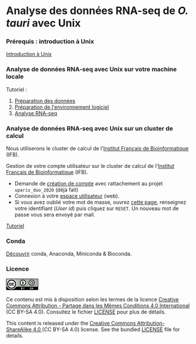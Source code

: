 # Analyse des données RNA-seq de *O. tauri* avec Unix

### Prérequis : introduction à Unix

[Introduction à Unix](https://omics-school.github.io/unix-tutorial/)

### Analyse de données RNA-seq avec Unix sur votre machine locale

Tutoriel :

1. [Préparation des données](1_preparation_donnees.md)
2. [Préparation de l'environnement logiciel](2_preparation_env_logiciel.md)
3. [Analyse RNA-seq](3_analyse_RNA-seq.md)


### Analyse de données RNA-seq avec Unix sur un cluster de calcul

Nous utiliserons le cluster de calcul de l'[Institut Français de Bioinformatique](https://www.france-bioinformatique.fr/cluster-ifb-core/) (IFB).

Gestion de votre compte utilisateur sur le cluster de calcul de l'[Institut Français de Bioinformatique](https://www.france-bioinformatique.fr/cluster-ifb-core/) (IFB).

- Demande de [création de compte](https://my.cluster.france-bioinformatique.fr/manager2/register) avec rattachement au projet `uparis_duo_2020` (déjà fait)
- Connexion à votre [espace utilisateur](https://my.cluster.france-bioinformatique.fr/manager2/) (web).
- Si vous avez oublié votre mot de masse, ouvrez [cette page](https://my.cluster.france-bioinformatique.fr/manager2/), renseignez votre identifiant (*User id*) puis cliquez sur `RESET`. Un nouveau mot de passe vous sera envoyé par mail.


[Tutoriel](cluster_IFB.md)



### Conda

[Découvrir](conda.md) conda, Anaconda, Miniconda & Bioconda.


### Licence

![](img/CC-BY-SA.png)

Ce contenu est mis à disposition selon les termes de la licence [Creative Commons Attribution - Partage dans les Mêmes Conditions 4.0 International](https://creativecommons.org/licenses/by-sa/4.0/deed.fr) (CC BY-SA 4.0). Consultez le fichier [LICENSE](LICENSE) pour plus de détails.

This content is released under the [Creative Commons Attribution-ShareAlike 4.0 ](https://creativecommons.org/licenses/by-sa/4.0/deed.en) (CC BY-SA 4.0) license. See the bundled [LICENSE](LICENSE) file for details.

